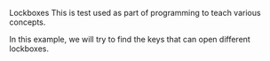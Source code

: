 Lockboxes
This is test used as part of programming to teach various concepts.

In this example, we will try to find the keys that can open different lockboxes.
